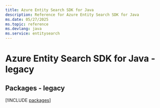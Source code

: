 ```yaml
---
title: Azure Entity Search SDK for Java
description: Reference for Azure Entity Search SDK for Java
ms.date: 05/27/2025
ms.topic: reference
ms.devlang: java
ms.service: entitysearch
---
```

# Azure Entity Search SDK for Java - legacy
## Packages - legacy
[!INCLUDE [packages](entity-search-index.md)]